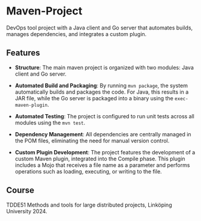 # Maven-Project

DevOps tool project with a Java client and Go server that automates builds, manages dependencies, and integrates a custom plugin.

## Features

- **Structure**: The main maven project is organized with two modules: Java client and Go server.

- **Automated Build and Packaging**: By running `mvn package`, the system automatically builds and packages the code. For Java, this results in a JAR file, while the Go server is packaged into a binary using the `exec-maven-plugin`.

- **Automated Testing**: The project is configured to run unit tests across all modules using the `mvn test`.

- **Dependency Management**: All dependencies are centrally managed in the POM files, eliminating the need for manual version control.

- **Custom Plugin Development**: The project features the development of a custom Maven plugin, integrated into the Compile phase. This plugin includes a Mojo that receives a file name as a parameter and performs operations such as loading, executing, or writing to the file.

## Course

TDDE51 Methods and tools for large distributed projects, Linköping University 2024.
